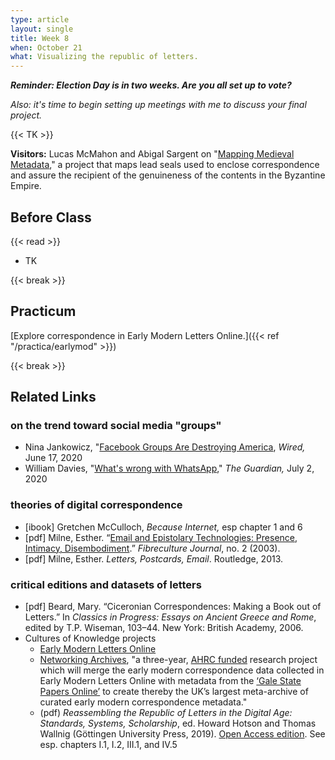 ```yaml
---
type: article
layout: single
title: Week 8
when: October 21
what: Visualizing the republic of letters.
---
```


_**Reminder: Election Day is in two weeks. Are you all set up to vote?**_

*Also: it's time to begin setting up meetings with me to discuss your final project.*

{{< TK >}}

**Visitors:** Lucas McMahon and Abigal Sargent on "[Mapping Medieval Metadata](https://cdh.princeton.edu/projects/mapping-medieval-metadata/)," a project that maps lead seals used to enclose correspondence and assure the recipient of the genuineness of the contents in the Byzantine Empire.

## Before Class

{{< read >}}
- TK

{{< break >}}

## Practicum

[Explore correspondence in Early Modern Letters Online.]({{< ref "/practica/earlymod" >}})

{{< break >}}

## Related Links

### on the trend toward social media "groups"

- Nina Jankowicz, "[Facebook Groups Are Destroying America](https://www.wired.com/story/facebook-groups-are-destroying-america/), *Wired,* June 17, 2020
- William Davies, "[What's wrong with WhatsApp](https://www.theguardian.com/technology/2020/jul/02/whatsapp-groups-conspiracy-theories-disinformation-democracy)," *The Guardian,* July 2, 2020

### theories of digital correspondence

- [ibook] Gretchen McCulloch, *Because Internet,* esp chapter 1 and 6
- [pdf] Milne, Esther. “[Email and Epistolary Technologies: Presence, Intimacy, Disembodiment](http://two.fibreculturejournal.org/fcj-010-email-and-epistolary-technologies-presence-intimacy-disembodiment/).” *Fibreculture Journal*, no. 2 (2003).
- [pdf] Milne, Esther. *Letters, Postcards, Email*. Routledge, 2013.

### critical editions and datasets of letters

- [pdf] Beard, Mary. “Ciceronian Correspondences: Making a Book out of Letters.” In *Classics in Progress: Essays on Ancient Greece and Rome*, edited by T.P. Wiseman, 103–44. New York: British Academy, 2006.
- Cultures of Knowledge projects
  - [Early Modern Letters Online](http://emlo.bodleian.ox.ac.uk/)
  - [Networking Archives](https://networkingarchives.org/), "a three-year, [AHRC funded](https://gtr.ukri.org/projects?ref=AH%2FR014817%2F1) research project which will merge the early modern correspondence data collected in Early Modern Letters Online with metadata from the [‘Gale State Papers Online’](https://www.gale.com/intl/primary-sources/state-papers-online) to create thereby the UK’s largest meta-archive of curated early modern correspondence metadata."
   - (pdf) *Reassembling the Republic of Letters in the Digital Age:* *Standards, Systems, Scholarship*, ed. Howard Hotson and Thomas Wallnig (Göttingen University Press, 2019). [Open Access edition](https://www.univerlag.uni-goettingen.de/handle/3/isbn-978-3-86395-403-1). See esp. chapters I.1, I.2, III.1, and IV.5